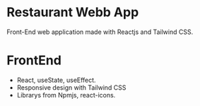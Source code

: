 # Restaurant Webb App
Front-End web application made with Reactjs and Tailwind CSS.

# FrontEnd
- React, useState, useEffect.
- Responsive design with Tailwind CSS
- Librarys from Npmjs, react-icons.
